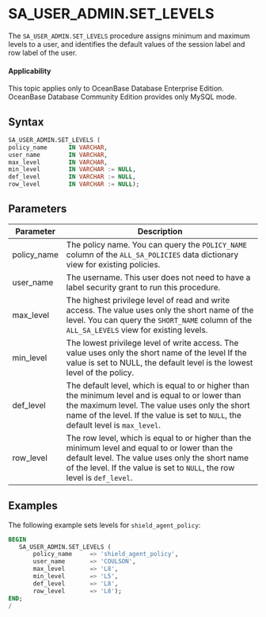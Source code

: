 SA_USER_ADMIN.SET_LEVELS
=============================================

The `SA_USER_ADMIN.SET_LEVELS` procedure assigns minimum and maximum levels to a user, and identifies the default values of the session label and row label of the user.

<main id="notice" >
    <h4>Applicability</h4>
    <p>This topic applies only to OceanBase Database Enterprise Edition. OceanBase Database Community Edition provides only MySQL mode. </p>
  </main>

Syntax
-----------

```sql
SA_USER_ADMIN.SET_LEVELS (
policy_name      IN VARCHAR,
user_name        IN VARCHAR,
max_level        IN VARCHAR,
min_level        IN VARCHAR := NULL,
def_level        IN VARCHAR := NULL,
row_level        IN VARCHAR := NULL);
```



Parameters
-------------



| **Parameter** | **Description**                                                                                                                                                                                                                          |
|---------------|------------------------------------------------------------------------------------------------------------------------------------------------------------------------------------------------------------------------------------------|
| policy_name   | The policy name. You can query the `POLICY_NAME` column of the `ALL_SA_POLICIES` data dictionary view for existing policies.                                                                                                             |
| user_name     | The username. This user does not need to have a label security grant to run this procedure.                                                                                                                                              |
| max_level     | The highest privilege level of read and write access. The value uses only the short name of the level. You can query the `SHORT_NAME` column of the `ALL_SA_LEVELS` view for existing levels.                                            |
| min_level     | The lowest privilege level of write access. The value uses only the short name of the level If the value is set to NULL, the default level is the lowest level of the policy.                                                            |
| def_level     | The default level, which is equal to or higher than the minimum level and is equal to or lower than the maximum level. The value uses only the short name of the level. If the value is set to `NULL`, the default level is `max_level`. |
| row_level     | The row level, which is equal to or higher than the minimum level and equal to or lower than the default level. The value uses only the short name of the level. If the value is set to `NULL`, the row level is `def_level`.            |



Examples
-----------

The following example sets levels for `shield_agent_policy`:

```sql
BEGIN
   SA_USER_ADMIN.SET_LEVELS (
       policy_name     => 'shield_agent_policy',
       user_name       => 'COULSON',
       max_level       => 'L8',
       min_level       => 'L5',
       def_level       => 'L8',
       row_level       => 'L8');
END;
/
```
